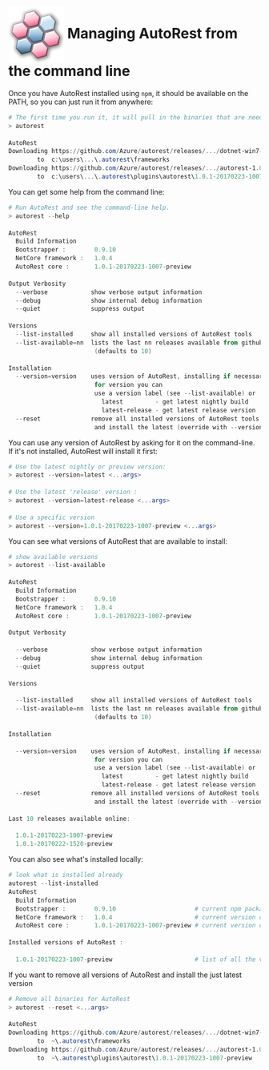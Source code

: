 # <img align="center" src="./images/logo.png">  Managing AutoRest from the command line

Once you have AutoRest installed using `npm`, it should be available on the PATH, so you can just run it from anywhere:

``` powershell
# The first time you run it, it will pull in the binaries that are needed to run. (no elevation/root required)
> autorest 

AutoRest
Downloading https://github.com/Azure/autorest/releases/.../dotnet-win7-x64.1.0.4.zip
        to  c:\users\...\.autorest\frameworks
Downloading https://github.com/Azure/autorest/releases/.../autorest-1.0.1-20170223-1007-preview.zip
        to  c:\users\...\.autorest\plugins\autorest\1.0.1-20170223-1007-preview

```

You can get some help from the command line:

``` powershell
# Run AutoRest and see the command-line help.
> autorest --help

AutoRest
  Build Information
  Bootstrapper :        0.9.10
  NetCore framework :   1.0.4
  AutoRest core :       1.0.1-20170223-1007-preview

Output Verbosity
  --verbose            show verbose output information
  --debug              show internal debug information
  --quiet              suppress output

Versions
  --list-installed     show all installed versions of AutoRest tools
  --list-available=nn  lists the last nn releases available from github
                        (defaults to 10)

Installation
  --version=version    uses version of AutoRest, installing if necessary.
                        for version you can
                        use a version label (see --list-available) or
                          latest         - get latest nightly build
                          latest-release - get latest release version
  --reset              remove all installed versions of AutoRest tools
                        and install the latest (override with --version)

```

You can use any version of AutoRest by asking for it on the command-line. If it's not installed, AutoRest will install it first:

``` powershell
# Use the latest nightly or preview version:
> autorest --version=latest <...args>

# Use the latest 'release' version :
> autorest --version=latest-release <...args>

# Use a specific version 
> autorest --version=1.0.1-20170223-1007-preview <...args>
```

You can see what versions of AutoRest that are available to install:

``` powershell
# show available versions
> autorest --list-available

AutoRest
  Build Information
  Bootstrapper :        0.9.10
  NetCore framework :   1.0.4
  AutoRest core :       1.0.1-20170223-1007-preview

Output Verbosity

  --verbose            show verbose output information
  --debug              show internal debug information
  --quiet              suppress output

Versions

  --list-installed     show all installed versions of AutoRest tools
  --list-available=nn  lists the last nn releases available from github
                        (defaults to 10)

Installation

  --version=version    uses version of AutoRest, installing if necessary.
                        for version you can
                        use a version label (see --list-available) or
                          latest         - get latest nightly build
                          latest-release - get latest release version
  --reset              remove all installed versions of AutoRest tools
                        and install the latest (override with --version)

Last 10 releases available online:

  1.0.1-20170223-1007-preview
  1.0.1-20170222-1520-preview
```

You can also see what's installed locally:

``` powershell
# look what is installed already
autorest --list-installed
AutoRest
  Build Information
  Bootstrapper :        0.9.10                      # current npm package version
  NetCore framework :   1.0.4                       # current version of the .NET Core framework
  AutoRest core :       1.0.1-20170223-1007-preview # current version of the AutoRest tool itself.

Installed versions of AutoRest :

  1.0.1-20170223-1007-preview                       # list of all the versions installed.
```

If you want to remove all versions of AutoRest and install the just latest version

``` powershell
# Remove all binaries for AutoRest
> autorest --reset <...args>

AutoRest
Downloading https://github.com/Azure/autorest/releases/.../dotnet-win7-x64.1.0.4.zip
        to  ~\.autorest\frameworks
Downloading https://github.com/Azure/autorest/releases/.../autorest-1.0.1-20170223-1007-preview.zip
        to  ~\.autorest\plugins\autorest\1.0.1-20170223-1007-preview

```
